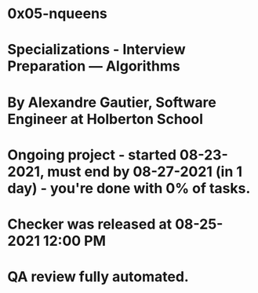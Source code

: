 # 0x05-nqueens
# Specializations - Interview Preparation ― Algorithms
# By Alexandre Gautier, Software Engineer at Holberton School
# Ongoing project - started 08-23-2021, must end by 08-27-2021 (in 1 day) - you're done with 0% of tasks.
# Checker was released at 08-25-2021 12:00 PM
# QA review fully automated.
